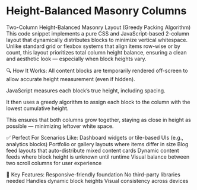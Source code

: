# Height-Balanced Masonry Columns

Two-Column Height-Balanced Masonry Layout (Greedy Packing Algorithm)
This code snippet implements a pure CSS and JavaScript-based 2-column layout that dynamically distributes blocks to minimize vertical whitespace. Unlike standard grid or flexbox systems that align items row-wise or by count, this layout prioritizes total column height balance, ensuring a clean and aesthetic look — especially when block heights vary.

🔍 How It Works:
All content blocks are temporarily rendered off-screen to allow accurate height measurement (even if hidden).

JavaScript measures each block’s true height, including spacing.

It then uses a greedy algorithm to assign each block to the column with the lowest cumulative height.

This ensures that both columns grow together, staying as close in height as possible — minimizing leftover white space.

✅ Perfect For Scenarios Like:
     Dashboard widgets or tile-based UIs (e.g., analytics blocks)
     Portfolio or gallery layouts where items differ in size
     Blog feed layouts that auto-distribute mixed content cards
     Dynamic content feeds where block height is unknown until runtime
     Visual balance between two scroll columns for user experience

🧠 Key Features:
     Responsive-friendly foundation
     No third-party libraries needed
     Handles dynamic block heights
     Visual consistency across devices
